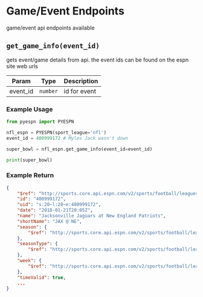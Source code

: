 # Game/Event Endpoints
game/event api endpoints available

## `get_game_info(event_id)`
gets event/game details from api. the event ids can be found on the espn site web urls


| Param    | Type | Description  |
|----------| --- |--------------|
| event_id | <code>number</code> | id for event |

### Example Usage

```py
from pyespn import PYESPN

nfl_espn = PYESPN(sport_league='nfl')
event_id = 400999172 # Myles Jack wasn't down

super_bowl = nfl_espn.get_game_info(event_id=event_id)

print(super_bowl)
```

### Example Return

```json
{
    "$ref": "http://sports.core.api.espn.com/v2/sports/football/leagues/nfl/events/400999172?lang=en&region=us",
    "id": "400999172",
    "uid": "s:20~l:28~e:400999172",
    "date": "2018-01-21T20:05Z",
    "name": "Jacksonville Jaguars at New England Patriots",
    "shortName": "JAX @ NE",
    "season": {
        "$ref": "http://sports.core.api.espn.com/v2/sports/football/leagues/nfl/seasons/2017?lang=en&region=us"
    },
    "seasonType": {
        "$ref": "http://sports.core.api.espn.com/v2/sports/football/leagues/nfl/seasons/2017/types/3?lang=en&region=us"
    },
    "week": {
        "$ref": "http://sports.core.api.espn.com/v2/sports/football/leagues/nfl/seasons/2017/types/3/weeks/3?lang=en&region=us"
    },
    "timeValid": true,
    ...
}
```
